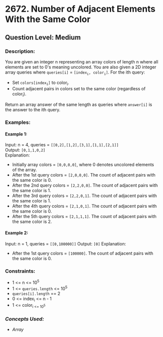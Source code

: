 # 2672. Number of Adjacent Elements With the Same Color
## Question Level: Medium
### Description:
You are given an integer n representing an array colors of length n where all elements are set to 0's meaning uncolored. You are also given a 2D integer array queries where `queries[i]` = `[index`<sub>`i`</sub>`, color`<sub>`i`</sub>`]`. For the ith query:
- Set `colors[index`<sub>`i`</sub>`]` to color<sub>i</sub>.
- Count adjacent pairs in colors set to the same color (regardless of color<sub>i</sub>).

Return an array answer of the same length as queries where `answer[i]` is the answer to the ith query.

### Examples:
#### Example 1:

Input: n = 4, queries = `[[0,2],[1,2],[3,1],[1,1],[2,1]]`  
Output: `[0,1,1,0,2]`  
Explanation:  
- Initially array colors = `[0,0,0,0]`, where 0 denotes uncolored elements of the array.
- After the 1st query colors = `[2,0,0,0]`. The count of adjacent pairs with the same color is 0.
- After the 2nd query colors = `[2,2,0,0]`. The count of adjacent pairs with the same color is 1.
- After the 3rd query colors = `[2,2,0,1]`. The count of adjacent pairs with the same color is 1.
- After the 4th query colors = `[2,1,0,1]`. The count of adjacent pairs with the same color is 0.
- After the 5th query colors = `[2,1,1,1]`. The count of adjacent pairs with the same color is 2.

#### Example 2:

Input: n = 1, queries = `[[0,100000]]`
Output: `[0]`
Explanation:
- After the 1st query colors = `[100000]`. The count of adjacent pairs with the same color is 0.

### Constraints:

- 1 <= n <= 10<sup>5</sup>
- 1 <= `queries.length` <= 10<sup>5</sup>
- `queries[i].length` == 2
- 0 <= index<sub>i</sub> <= n - 1
- 1 <=  color<sub>i <= 10<sup>5</sup>

### <i>Concepts Used:
- Array</i>